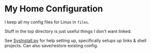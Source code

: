  My Home Configuration
=====

I keep all my config files for Linux in `files`.

Stuff in the top directory is just useful things I don't want linked.

See [SysInstall.py](https://github.com/starcraftman/.my_scripts/blob/master/SysInstall.py) for help
setting up, specifically setups up links & shell projects. Can also save/restore existing config.
